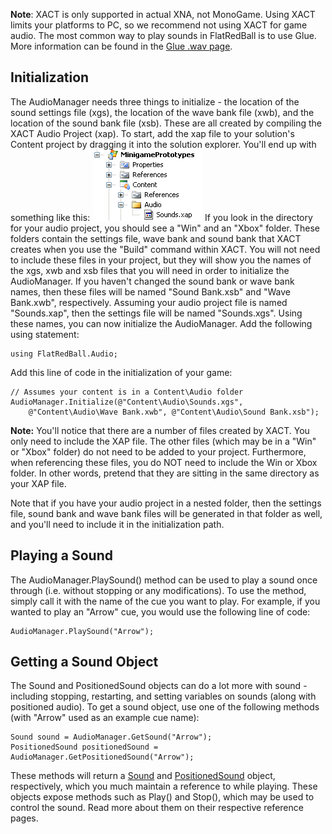 **Note**: XACT is only supported in actual XNA, not MonoGame. Using XACT limits your platforms to PC, so we recommend not using XACT for game audio. The most common way to play sounds in FlatRedBall is to use Glue. More information can be found in the [Glue .wav page](/documentation/tools/glue-reference/files/glue-reference-files-wav-file-wav.md).

## Initialization

The AudioManager needs three things to initialize - the location of the sound settings file (xgs), the location of the wave bank file (xwb), and the location of the sound bank file (xsb). These are all created by compiling the XACT Audio Project (xap). To start, add the xap file to your solution's Content project by dragging it into the solution explorer. You'll end up with something like this: ![AudioProject.png](/media/migrated_media-AudioProject.png) If you look in the directory for your audio project, you should see a "Win" and an "Xbox" folder. These folders contain the settings file, wave bank and sound bank that XACT creates when you use the "Build" command within XACT. You will not need to include these files in your project, but they will show you the names of the xgs, xwb and xsb files that you will need in order to initialize the AudioManager. If you haven't changed the sound bank or wave bank names, then these files will be named "Sound Bank.xsb" and "Wave Bank.xwb", respectively. Assuming your audio project file is named "Sounds.xap", then the settings file will be named "Sounds.xgs". Using these names, you can now initialize the AudioManager. Add the following using statement:

    using FlatRedBall.Audio;

Add this line of code in the initialization of your game:

    // Assumes your content is in a Content\Audio folder
    AudioManager.Initialize(@"Content\Audio\Sounds.xgs",
        @"Content\Audio\Wave Bank.xwb", @"Content\Audio\Sound Bank.xsb");

**Note:** You'll notice that there are a number of files created by XACT. You only need to include the XAP file. The other files (which may be in a "Win" or "Xbox" folder) do not need to be added to your project. Furthermore, when referencing these files, you do NOT need to include the Win or Xbox folder. In other words, pretend that they are sitting in the same directory as your XAP file.

Note that if you have your audio project in a nested folder, then the settings file, sound bank and wave bank files will be generated in that folder as well, and you'll need to include it in the initialization path.

## Playing a Sound

The AudioManager.PlaySound() method can be used to play a sound once through (i.e. without stopping or any modifications). To use the method, simply call it with the name of the cue you want to play. For example, if you wanted to play an "Arrow" cue, you would use the following line of code:

    AudioManager.PlaySound("Arrow");

## Getting a Sound Object

The Sound and PositionedSound objects can do a lot more with sound - including stopping, restarting, and setting variables on sounds (along with positioned audio). To get a sound object, use one of the following methods (with "Arrow" used as an example cue name):

    Sound sound = AudioManager.GetSound("Arrow");
    PositionedSound positionedSound = AudioManager.GetPositionedSound("Arrow");

These methods will return a [Sound](/frb/docs/index.php?title=FlatRedBall.Audio.Sound "FlatRedBall.Audio.Sound") and [PositionedSound](/frb/docs/index.php?title=FlatRedBall.Audio.PositionedSound "FlatRedBall.Audio.PositionedSound") object, respectively, which you much maintain a reference to while playing. These objects expose methods such as Play() and Stop(), which may be used to control the sound. Read more about them on their respective reference pages.

